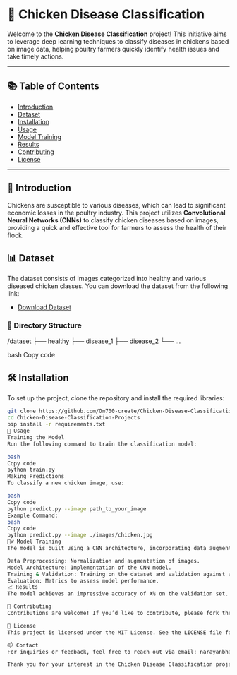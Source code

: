 # 🐔 Chicken Disease Classification

Welcome to the **Chicken Disease Classification** project! This initiative aims to leverage deep learning techniques to classify diseases in chickens based on image data, helping poultry farmers quickly identify health issues and take timely actions.

---

## 📚 Table of Contents

- [Introduction](#introduction)
- [Dataset](#dataset)
- [Installation](#installation)
- [Usage](#usage)
- [Model Training](#model-training)
- [Results](#results)
- [Contributing](#contributing)
- [License](#license)

---

## 🚀 Introduction

Chickens are susceptible to various diseases, which can lead to significant economic losses in the poultry industry. This project utilizes **Convolutional Neural Networks (CNNs)** to classify chicken diseases based on images, providing a quick and effective tool for farmers to assess the health of their flock.

## 📊 Dataset

The dataset consists of images categorized into healthy and various diseased chicken classes. You can download the dataset from the following link:

- [Download Dataset](link-to-dataset)

### 📁 Directory Structure

/dataset ├── healthy ├── disease_1 ├── disease_2 └── ...

bash
Copy code

## 🛠️ Installation

To set up the project, clone the repository and install the required libraries:

```bash
git clone https://github.com/Om700-create/Chicken-Disease-Classification-Projects.git
cd Chicken-Disease-Classification-Projects
pip install -r requirements.txt
📖 Usage
Training the Model
Run the following command to train the classification model:

bash
Copy code
python train.py
Making Predictions
To classify a new chicken image, use:

bash
Copy code
python predict.py --image path_to_your_image
Example Command:
bash
Copy code
python predict.py --image ./images/chicken.jpg
🏋️‍♂️ Model Training
The model is built using a CNN architecture, incorporating data augmentation techniques to improve performance and robustness. The training process includes:

Data Preprocessing: Normalization and augmentation of images.
Model Architecture: Implementation of the CNN model.
Training & Validation: Training on the dataset and validation against a test set.
Evaluation: Metrics to assess model performance.
📈 Results
The model achieves an impressive accuracy of X% on the validation set. For detailed metrics and evaluation results, check the evaluation section in the train.py file.

🤝 Contributing
Contributions are welcome! If you’d like to contribute, please fork the repository and submit a pull request. For major changes, please open an issue first to discuss what you would like to change.

📝 License
This project is licensed under the MIT License. See the LICENSE file for more information.

📫 Contact
For inquiries or feedback, feel free to reach out via email: narayanbhandari498@gmail.com

Thank you for your interest in the Chicken Disease Classification project! 🐔

